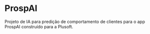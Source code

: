 # ProspAI
Projeto de IA para predição de comportamento de clientes para o app ProspAI construído para a Plusoft.
